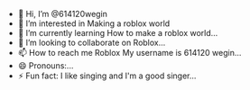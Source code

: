 - 👋 Hi, I’m @614120wegin
- 👀 I’m interested in Making a roblox world
- 🌱 I’m currently learning How to make a roblox world...
- 💞️ I’m looking to collaborate on Roblox...
- 📫 How to reach me Roblox My username is 614120 wegin...
- 😄 Pronouns:...
- ⚡ Fun fact: I like singing and I'm a good singer...

<!---
614120wegin/614120wegin is a ✨ special ✨ repository because its `README.md` (this file) appears on your GitHub profile.
You can click the Preview link to take a look at your changes.
--->
